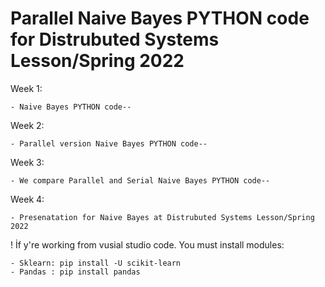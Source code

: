 # Parallel Naive Bayes PYTHON code for Distrubuted Systems Lesson/Spring 2022

Week 1: 

    - Naive Bayes PYTHON code-- 

Week 2: 

    - Parallel version Naive Bayes PYTHON code-- 

Week 3: 

    - We compare Parallel and Serial Naive Bayes PYTHON code-- 

Week 4: 

    - Presenatation for Naive Bayes at Distrubuted Systems Lesson/Spring 2022

! İf y're working from vusial studio code.  You must install modules:

    - Sklearn: pip install -U scikit-learn
    - Pandas : pip install pandas
